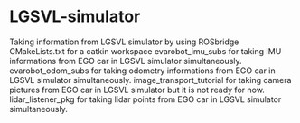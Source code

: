 # LGSVL-simulator
Taking information from LGSVL simulator by using ROSbridge
CMakeLists.txt for a catkin workspace
evarobot_imu_subs for taking IMU informations from EGO car in LGSVL simulator simultaneously.
evarobot_odom_subs for taking odometry informations from EGO car in LGSVL simulator simultaneously.
image_transport_tutorial for taking camera pictures from EGO car in LGSVL simulator but it is not ready for now.
lidar_listener_pkg for taking lidar points from EGO car in LGSVL simulator simultaneously.
